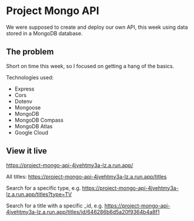 # Project Mongo API

We were supposed to create and deploy our own API, this week using data stored in a MongoDB database. 

## The problem

Short on time this week, so I focused on getting a hang of the basics. 

Technologies used:
- Express
- Cors
- Dotenv
- Mongoose
- MongoDB 
- MongoDB Compass
- MongoDB Atlas
- Google Cloud

## View it live

https://project-mongo-api-4jvehtmy3a-lz.a.run.app/



All titles:
https://project-mongo-api-4jvehtmy3a-lz.a.run.app/titles

Search for a specific type, e.g.
https://project-mongo-api-4jvehtmy3a-lz.a.run.app/titles?type=TV

Search for a title with a specific _id, e.g.
https://project-mongo-api-4jvehtmy3a-lz.a.run.app/titles/id/646286b6d5a20f9364b4a8f1
